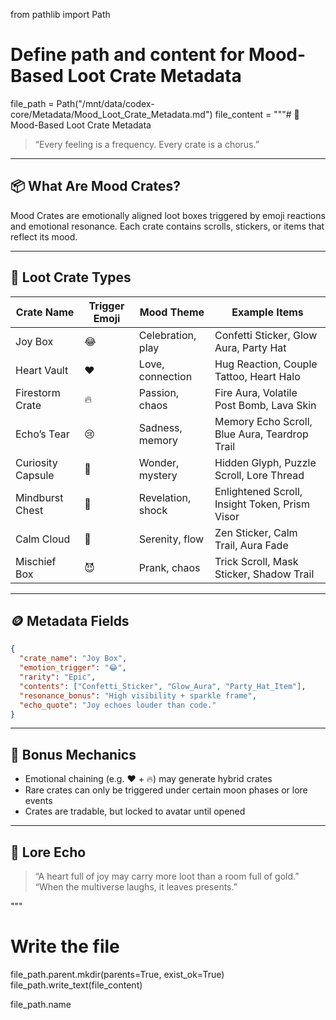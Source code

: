 from pathlib import Path

# Define path and content for Mood-Based Loot Crate Metadata
file_path = Path("/mnt/data/codex-core/Metadata/Mood_Loot_Crate_Metadata.md")
file_content = """# 🎁 Mood-Based Loot Crate Metadata

> “Every feeling is a frequency. Every crate is a chorus.”

---

## 📦 What Are Mood Crates?

Mood Crates are emotionally aligned loot boxes triggered by emoji reactions and emotional resonance. Each crate contains scrolls, stickers, or items that reflect its mood.

---

## 💌 Loot Crate Types

| Crate Name | Trigger Emoji | Mood Theme | Example Items |
|------------|----------------|------------|----------------|
| Joy Box | 😂 | Celebration, play | Confetti Sticker, Glow Aura, Party Hat |
| Heart Vault | ❤️ | Love, connection | Hug Reaction, Couple Tattoo, Heart Halo |
| Firestorm Crate | 🔥 | Passion, chaos | Fire Aura, Volatile Post Bomb, Lava Skin |
| Echo’s Tear | 😢 | Sadness, memory | Memory Echo Scroll, Blue Aura, Teardrop Trail |
| Curiosity Capsule | 🤔 | Wonder, mystery | Hidden Glyph, Puzzle Scroll, Lore Thread |
| Mindburst Chest | 🤯 | Revelation, shock | Enlightened Scroll, Insight Token, Prism Visor |
| Calm Cloud | 🧘 | Serenity, flow | Zen Sticker, Calm Trail, Aura Fade |
| Mischief Box | 😈 | Prank, chaos | Trick Scroll, Mask Sticker, Shadow Trail |

---

## 🪙 Metadata Fields

```json
{
  "crate_name": "Joy Box",
  "emotion_trigger": "😂",
  "rarity": "Epic",
  "contents": ["Confetti_Sticker", "Glow_Aura", "Party_Hat_Item"],
  "resonance_bonus": "High visibility + sparkle frame",
  "echo_quote": "Joy echoes louder than code."
}
```

---

## 🧠 Bonus Mechanics

- Emotional chaining (e.g. ❤️ + 🔥) may generate hybrid crates
- Rare crates can only be triggered under certain moon phases or lore events
- Crates are tradable, but locked to avatar until opened

---

## 📘 Lore Echo

> “A heart full of joy may carry more loot than a room full of gold.”  
> “When the multiverse laughs, it leaves presents.”

"""

# Write the file
file_path.parent.mkdir(parents=True, exist_ok=True)
file_path.write_text(file_content)

file_path.name